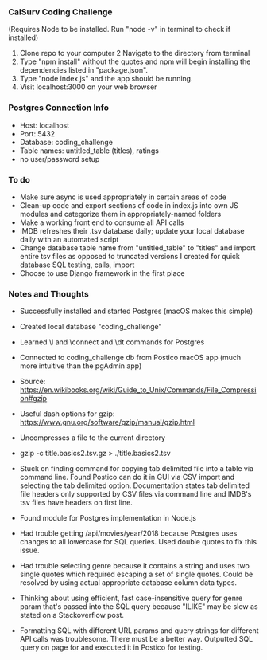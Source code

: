 ### CalSurv Coding Challenge
(Requires Node to be installed. Run "node -v" in terminal to check if installed)
1. Clone repo to your computer
2 Navigate to the directory from terminal
3. Type "npm install" without the quotes and npm will begin installing the dependencies listed in "package.json".
4. Type "node index.js" and the app should be running.
5. Visit localhost:3000 on your web browser

### Postgres Connection Info
* Host: localhost
* Port: 5432
* Database: coding_challenge
* Table names: untitled_table (titles), ratings
* no user/password setup

### To do
* Make sure async is used appropriately in certain areas of code
* Clean-up code and export sections of code in index.js into own JS modules and categorize them in appropriately-named folders
* Make a working front end to consume all API calls
* IMDB refreshes their .tsv database daily; update your local database daily with an automated script
* Change database table name from "untitled_table" to "titles" and import entire tsv files as opposed to truncated versions I created for quick database SQL testing, calls, import
* Choose to use Django framework in the first place

### Notes and Thoughts
* Successfully installed and started Postgres (macOS makes this simple)
* Created local database "coding_challenge"
* Learned \l and \connect and \dt commands for Postgres
* Connected to coding_challenge db from Postico macOS app (much more intuitive than the pgAdmin app)


* Source:		https://en.wikibooks.org/wiki/Guide_to_Unix/Commands/File_Compression#gzip
* Useful dash options for gzip:		https://www.gnu.org/software/gzip/manual/gzip.html
* Uncompresses a file to the current directory
* gzip -c title.basics2.tsv.gz > ./title.basics2.tsv

* Stuck on finding command for copying tab delimited file into a table via command line. Found Postico can do it in GUI via CSV import and selecting the tab delimited option. Documentation states tab delimited file headers only supported by CSV files via command line and IMDB's tsv files have headers on first line.

* Found module for Postgres implementation in Node.js
* Had trouble getting /api/movies/year/2018 because Postgres uses changes to all lowercase for SQL queries. Used double quotes to fix this issue.
* Had trouble selecting genre because it contains a string and uses two single quotes which required escaping a set of single quotes. Could be resolved by using actual appropriate database column data types.
* Thinking about using efficient, fast case-insensitive query for genre param that's passed into the SQL query because "ILIKE" may be slow as stated on a Stackoverflow post.

* Formatting SQL with different URL params and query strings for different API calls was troublesome. There must be a better way. Outputted SQL query on page for and executed it in Postico for testing.
